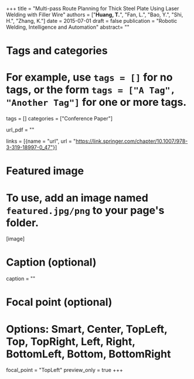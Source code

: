 +++
title = "Multi-pass Route Planning for Thick Steel Plate Using Laser Welding with Filler Wire"
authors = ["**Huang, T.**", "Fan, L.", "Bao, Y.", "Shi, H.", "Zhang, K."]
date = 2015-07-01
draft = false
publication = "Robotic Welding, Intelligence and Automation"
abstract= ""

# Tags and categories
# For example, use `tags = []` for no tags, or the form `tags = ["A Tag", "Another Tag"]` for one or more tags.
tags = []
categories = ["Conference Paper"]

url_pdf = ""

links = [{name = "url",  url  = "https://link.springer.com/chapter/10.1007/978-3-319-18997-0_47"}]

# Featured image
# To use, add an image named `featured.jpg/png` to your page's folder. 
[image]
  # Caption (optional)
  caption = ""

  # Focal point (optional)
  # Options: Smart, Center, TopLeft, Top, TopRight, Left, Right, BottomLeft, Bottom, BottomRight
  focal_point = "TopLeft"
  preview_only = true
+++
